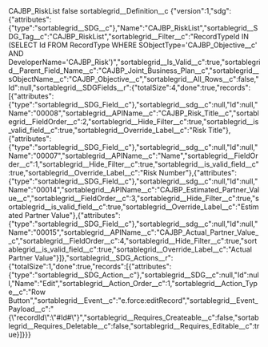 <?xml version="1.0" encoding="UTF-8"?>
<CustomMetadata xmlns="http://soap.sforce.com/2006/04/metadata" xmlns:xsi="http://www.w3.org/2001/XMLSchema-instance" xmlns:xsd="http://www.w3.org/2001/XMLSchema">
    <label>CAJBP_RiskList</label>
    <protected>false</protected>
    <values>
        <field>sortablegrid__Definition__c</field>
        <value xsi:type="xsd:string">{&quot;version&quot;:1,&quot;sdg&quot;:{&quot;attributes&quot;:{&quot;type&quot;:&quot;sortablegrid__SDG__c&quot;},&quot;Name&quot;:&quot;CAJBP_RiskList&quot;,&quot;sortablegrid__SDG_Tag__c&quot;:&quot;CAJBP_RiskList&quot;,&quot;sortablegrid__Filter__c&quot;:&quot;RecordTypeId IN (SELECT Id FROM RecordType WHERE SObjectType=&apos;CAJBP_Objective__c&apos; AND DeveloperName=&apos;CAJBP_Risk&apos;)&quot;,&quot;sortablegrid__Is_Valid__c&quot;:true,&quot;sortablegrid__Parent_Field_Name__c&quot;:&quot;CAJBP_Joint_Business_Plan__c&quot;,&quot;sortablegrid__sObjectName__c&quot;:&quot;CAJBP_Objective__c&quot;,&quot;sortablegrid__All_Rows__c&quot;:false,&quot;Id&quot;:null,&quot;sortablegrid__SDGFields__r&quot;:{&quot;totalSize&quot;:4,&quot;done&quot;:true,&quot;records&quot;:[{&quot;attributes&quot;:{&quot;type&quot;:&quot;sortablegrid__SDG_Field__c&quot;},&quot;sortablegrid__sdg__c&quot;:null,&quot;Id&quot;:null,&quot;Name&quot;:&quot;00008&quot;,&quot;sortablegrid__APIName__c&quot;:&quot;CAJBP_Risk_Title__c&quot;,&quot;sortablegrid__FieldOrder__c&quot;:2,&quot;sortablegrid__Hide_Filter__c&quot;:true,&quot;sortablegrid__is_valid_field__c&quot;:true,&quot;sortablegrid__Override_Label__c&quot;:&quot;Risk Title&quot;},{&quot;attributes&quot;:{&quot;type&quot;:&quot;sortablegrid__SDG_Field__c&quot;},&quot;sortablegrid__sdg__c&quot;:null,&quot;Id&quot;:null,&quot;Name&quot;:&quot;00007&quot;,&quot;sortablegrid__APIName__c&quot;:&quot;Name&quot;,&quot;sortablegrid__FieldOrder__c&quot;:1,&quot;sortablegrid__Hide_Filter__c&quot;:true,&quot;sortablegrid__is_valid_field__c&quot;:true,&quot;sortablegrid__Override_Label__c&quot;:&quot;Risk Number&quot;},{&quot;attributes&quot;:{&quot;type&quot;:&quot;sortablegrid__SDG_Field__c&quot;},&quot;sortablegrid__sdg__c&quot;:null,&quot;Id&quot;:null,&quot;Name&quot;:&quot;00014&quot;,&quot;sortablegrid__APIName__c&quot;:&quot;CAJBP_Estimated_Partner_Value__c&quot;,&quot;sortablegrid__FieldOrder__c&quot;:3,&quot;sortablegrid__Hide_Filter__c&quot;:true,&quot;sortablegrid__is_valid_field__c&quot;:true,&quot;sortablegrid__Override_Label__c&quot;:&quot;Estimated Partner Value&quot;},{&quot;attributes&quot;:{&quot;type&quot;:&quot;sortablegrid__SDG_Field__c&quot;},&quot;sortablegrid__sdg__c&quot;:null,&quot;Id&quot;:null,&quot;Name&quot;:&quot;00015&quot;,&quot;sortablegrid__APIName__c&quot;:&quot;CAJBP_Actual_Partner_Value__c&quot;,&quot;sortablegrid__FieldOrder__c&quot;:4,&quot;sortablegrid__Hide_Filter__c&quot;:true,&quot;sortablegrid__is_valid_field__c&quot;:true,&quot;sortablegrid__Override_Label__c&quot;:&quot;Actual Partner Value&quot;}]},&quot;sortablegrid__SDG_Actions__r&quot;:{&quot;totalSize&quot;:1,&quot;done&quot;:true,&quot;records&quot;:[{&quot;attributes&quot;:{&quot;type&quot;:&quot;sortablegrid__SDG_Action__c&quot;},&quot;sortablegrid__SDG__c&quot;:null,&quot;Id&quot;:null,&quot;Name&quot;:&quot;Edit&quot;,&quot;sortablegrid__Action_Order__c&quot;:1,&quot;sortablegrid__Action_Type__c&quot;:&quot;Row Button&quot;,&quot;sortablegrid__Event__c&quot;:&quot;e.force:editRecord&quot;,&quot;sortablegrid__Event_Payload__c&quot;:&quot;{\&quot;recordId\&quot;:\&quot;#Id#\&quot;}&quot;,&quot;sortablegrid__Requires_Createable__c&quot;:false,&quot;sortablegrid__Requires_Deletable__c&quot;:false,&quot;sortablegrid__Requires_Editable__c&quot;:true}]}}}</value>
    </values>
</CustomMetadata>
